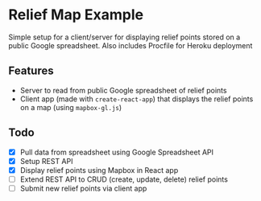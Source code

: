 # Relief Map Example

Simple setup for a client/server for displaying relief points stored on a public Google spreadsheet. Also includes Procfile for Heroku deployment

## Features

- Server to read from public Google spreadsheet of relief points
- Client app (made with `create-react-app`) that displays the relief points on a map (using `mapbox-gl.js`)

## Todo

- [x] Pull data from spreadsheet using Google Spreadsheet API
- [x] Setup REST API
- [x] Display relief points using Mapbox in React app
- [ ] Extend REST API to CRUD (create, update, delete) relief points
- [ ] Submit new relief points via client app
